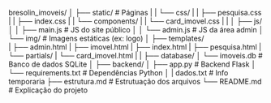 bresolin_imoveis/
│
├── static/                     # Páginas
|   | └── css/
|   |      ├── pesquisa.css
|   |      ├── index.css
|   |      └── components/
|   |           └── card_imovel.css
|   |
│   ├── js/
│   │   ├── main.js           # JS do site público
│   │   └── admin.js          # JS da área admin
│   └── img/                  # Imagens estáticas (ex: logo)
│
├── templates/                  
|       ├── admin.html
|       ├── imovel.html
|       ├── index.html
|       ├── pesquisa.html
|       └── partials/
|             └── card_imovel.html
|
|
├── database/
│   └── imoveis.db            # Banco de dados SQLite
│
├── backend/
│   ├── app.py                # Backend Flask
│   └── requirements.txt      # Dependências Python
│
|   dados.txt                 # Info temporaria
├── estrutura.md              # Estrutuação dos arquivos
└── README.md                 # Explicação do projeto
